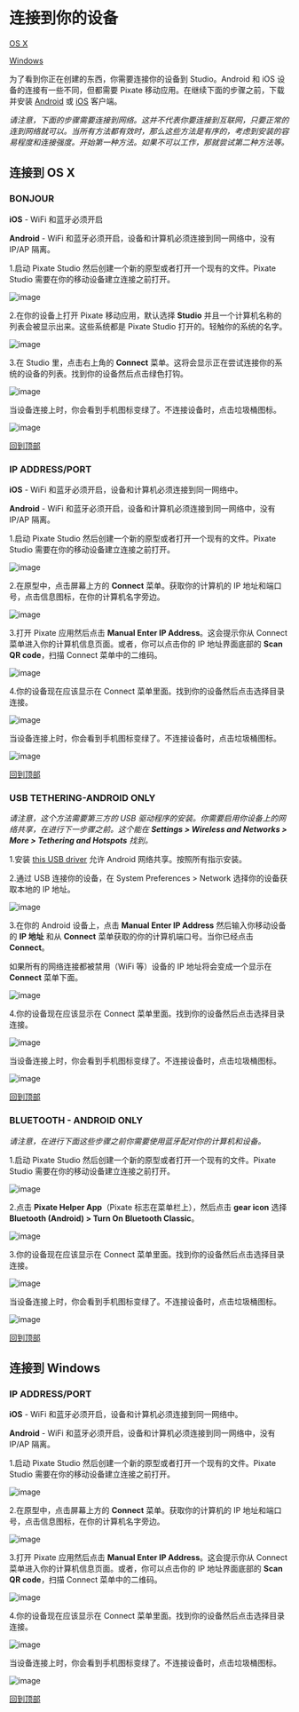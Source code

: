 # 连接到你的设备

[OS X]()

[Windows]()

为了看到你正在创建的东西，你需要连接你的设备到 Studio。Android 和 iOS 设备的连接有一些不同，但都需要 Pixate 移动应用。在继续下面的步骤之前，下载并安装
[Android](https://play.google.com/store/apps/details?id=com.pixate.pixate&hl=en) 或 [iOS](https://itunes.apple.com/us/app/pixate/id883304734?mt=8) 客户端。

*请注意，下面的步骤需要连接到网络。这并不代表你要连接到互联网，只要正常的连到网络就可以。当所有方法都有效时，那么这些方法是有序的，考虑到安装的容易程度和连接强度。开始第一种方法。如果不可以工作，那就尝试第二种方法等。*


## 连接到 OS X  

### BONJOUR  

**iOS** - WiFi 和蓝牙必须开启

**Android** - WiFi 和蓝牙必须开启，设备和计算机必须连接到同一网络中，没有 IP/AP 隔离。

1.启动 Pixate Studio 然后创建一个新的原型或者打开一个现有的文件。Pixate Studio 需要在你的移动设备建立连接之前打开。

![image](https://raw.githubusercontent.com/ClearChan/pixate-user-guide/master/images/connect-devices1.png)

2.在你的设备上打开 Pixate 移动应用，默认选择 **Studio** 并且一个计算机名称的列表会被显示出来。这些系统都是 Pixate Studio 打开的。轻触你的系统的名字。

![image](https://raw.githubusercontent.com/ClearChan/pixate-user-guide/master/images/connect-devices2.png)

3.在 Studio 里，点击右上角的 **Connect** 菜单。这将会显示正在尝试连接你的系统的设备的列表。找到你的设备然后点击绿色打钩。

![image](https://raw.githubusercontent.com/ClearChan/pixate-user-guide/master/images/connect-devices3.png)

当设备连接上时，你会看到手机图标变绿了。不连接设备时，点击垃圾桶图标。

![image](https://raw.githubusercontent.com/ClearChan/pixate-user-guide/master/images/connect-devices4.png)

[回到顶部]()


### IP ADDRESS/PORT

**iOS** - WiFi 和蓝牙必须开启，设备和计算机必须连接到同一网络中。

**Android** - WiFi 和蓝牙必须开启，设备和计算机必须连接到同一网络中，没有 IP/AP 隔离。

1.启动 Pixate Studio 然后创建一个新的原型或者打开一个现有的文件。Pixate Studio 需要在你的移动设备建立连接之前打开。

![image](https://raw.githubusercontent.com/ClearChan/pixate-user-guide/master/images/connect-devices5.png)

2.在原型中，点击屏幕上方的 **Connect** 菜单。获取你的计算机的 IP 地址和端口号，点击信息图标，在你的计算机名字旁边。

![image](https://raw.githubusercontent.com/ClearChan/pixate-user-guide/master/images/connect-devices6.png)

3.打开 Pixate 应用然后点击 **Manual Enter IP Address**。这会提示你从 Connect 菜单进入你的计算机信息页面。或者，你可以点击你的 IP 地址界面底部的 **Scan QR code**，扫描 Connect 菜单中的二维码。

![image](https://raw.githubusercontent.com/ClearChan/pixate-user-guide/master/images/connect-devices7.png)

4.你的设备现在应该显示在 Connect 菜单里面。找到你的设备然后点击选择目录连接。

![image](https://raw.githubusercontent.com/ClearChan/pixate-user-guide/master/images/connect-devices8.png)

当设备连接上时，你会看到手机图标变绿了。不连接设备时，点击垃圾桶图标。

![image](https://raw.githubusercontent.com/ClearChan/pixate-user-guide/master/images/connect-devices9.png)

[回到顶部]()

### USB TETHERING-ANDROID ONLY

*请注意，这个方法需要第三方的 USB 驱动程序的安装。你需要启用你设备上的网络共享，在进行下一步骤之前。这个能在 **Settings > Wireless and Networks > More > Tethering and Hotspots** 找到。*

1.安装 [this USB driver](http://www.makeuseof.com/tag/configure-android-usb-tethering-mac-os-x/) 允许 Android 网络共享。按照所有指示安装。

2.通过 USB 连接你的设备，在 System Preferences > Network 选择你的设备获取本地的 IP 地址。

![image](https://raw.githubusercontent.com/ClearChan/pixate-user-guide/master/images/connect-devices10.png)

3.在你的 Android 设备上，点击 **Manual Enter IP Address** 然后输入你移动设备的 **IP 地址** 和从 **Connect** 菜单获取的你的计算机端口号。当你已经点击 **Connect**。

如果所有的网络连接都被禁用（WiFi 等）设备的 IP 地址将会变成一个显示在 **Connect** 菜单下面。

![image](https://raw.githubusercontent.com/ClearChan/pixate-user-guide/master/images/connect-devices11.png)

4.你的设备现在应该显示在 Connect 菜单里面。找到你的设备然后点击选择目录连接。

![image](https://raw.githubusercontent.com/ClearChan/pixate-user-guide/master/images/connect-devices12.png)

当设备连接上时，你会看到手机图标变绿了。不连接设备时，点击垃圾桶图标。

![image](https://raw.githubusercontent.com/ClearChan/pixate-user-guide/master/images/connect-devices13.png)

[回到顶部]()


### BLUETOOTH - ANDROID ONLY

*请注意，在进行下面这些步骤之前你需要使用蓝牙配对你的计算机和设备。*

1.启动 Pixate Studio 然后创建一个新的原型或者打开一个现有的文件。Pixate Studio 需要在你的移动设备建立连接之前打开。

![image](https://raw.githubusercontent.com/ClearChan/pixate-user-guide/master/images/connect-devices1.png)

2.点击 **Pixate Helper App**（Pixate 标志在菜单栏上），然后点击 **gear icon** 选择 **Bluetooth (Android) > Turn On Bluetooth Classic**。

![image](https://raw.githubusercontent.com/ClearChan/pixate-user-guide/master/images/connect-devices15.png)

3.你的设备现在应该显示在 Connect 菜单里面。找到你的设备然后点击选择目录连接。

![image](https://raw.githubusercontent.com/ClearChan/pixate-user-guide/master/images/connect-devices16.png)

当设备连接上时，你会看到手机图标变绿了。不连接设备时，点击垃圾桶图标。

![image](https://raw.githubusercontent.com/ClearChan/pixate-user-guide/master/images/connect-devices17.png)

[回到顶部]()

## 连接到 Windows 

### IP ADDRESS/PORT

**iOS** - WiFi 和蓝牙必须开启，设备和计算机必须连接到同一网络中。

**Android** - WiFi 和蓝牙必须开启，设备和计算机必须连接到同一网络中，没有 IP/AP 隔离。

1.启动 Pixate Studio 然后创建一个新的原型或者打开一个现有的文件。Pixate Studio 需要在你的移动设备建立连接之前打开。

![image](https://raw.githubusercontent.com/ClearChan/pixate-user-guide/master/images/connect-devices1.png)

2.在原型中，点击屏幕上方的 **Connect** 菜单。获取你的计算机的 IP 地址和端口号，点击信息图标，在你的计算机名字旁边。

![image](https://raw.githubusercontent.com/ClearChan/pixate-user-guide/master/images/connect-devices6.png)

3.打开 Pixate 应用然后点击 **Manual Enter IP Address**。这会提示你从 Connect 菜单进入你的计算机信息页面。或者，你可以点击你的 IP 地址界面底部的 **Scan QR code**，扫描 Connect 菜单中的二维码。

![image](https://raw.githubusercontent.com/ClearChan/pixate-user-guide/master/images/connect-devices7.png)

4.你的设备现在应该显示在 Connect 菜单里面。找到你的设备然后点击选择目录连接。

![image](https://raw.githubusercontent.com/ClearChan/pixate-user-guide/master/images/connect-devices8.png)

当设备连接上时，你会看到手机图标变绿了。不连接设备时，点击垃圾桶图标。

![image](https://raw.githubusercontent.com/ClearChan/pixate-user-guide/master/images/connect-devices9.png)

[回到顶部]()

